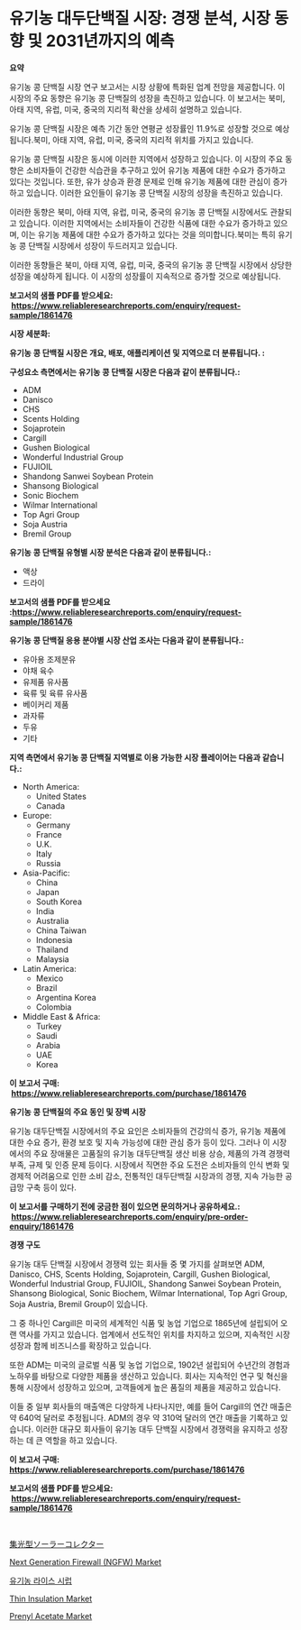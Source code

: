<p><h1>유기농 대두단백질 시장: 경쟁 분석, 시장 동향 및 2031년까지의 예측</h1></p><p><strong>요약</strong></p>
<p><p>유기농 콩 단백질 시장 연구 보고서는 시장 상황에 특화된 업계 전망을 제공합니다. 이 시장의 주요 동향은 유기농 콩 단백질의 성장을 촉진하고 있습니다. 이 보고서는 북미, 아태 지역, 유럽, 미국, 중국의 지리적 확산을 상세히 설명하고 있습니다. </p><p>유기농 콩 단백질 시장은 예측 기간 동안 연평균 성장률인 11.9%로 성장할 것으로 예상됩니다.북미, 아태 지역, 유럽, 미국, 중국의 지리적 위치를 가지고 있습니다.</p><p>유기농 콩 단백질 시장은 동시에 이러한 지역에서 성장하고 있습니다. 이 시장의 주요 동향은 소비자들이 건강한 식습관을 추구하고 있어 유기농 제품에 대한 수요가 증가하고 있다는 것입니다. 또한, 유가 상승과 환경 문제로 인해 유기농 제품에 대한 관심이 증가하고 있습니다. 이러한 요인들이 유기농 콩 단백질 시장의 성장을 촉진하고 있습니다.</p><p>이러한 동향은 북미, 아태 지역, 유럽, 미국, 중국의 유기농 콩 단백질 시장에서도 관찰되고 있습니다. 이러한 지역에서는 소비자들이 건강한 식품에 대한 수요가 증가하고 있으며, 이는 유기농 제품에 대한 수요가 증가하고 있다는 것을 의미합니다.북미는 특히 유기농 콩 단백질 시장에서 성장이 두드러지고 있습니다.</p><p>이러한 동향들은 북미, 아태 지역, 유럽, 미국, 중국의 유기농 콩 단백질 시장에서 상당한 성장을 예상하게 됩니다. 이 시장의 성장률이 지속적으로 증가할 것으로 예상됩니다.</p></p>
<p><strong>보고서의 샘플 PDF를 받으세요: &nbsp;<a href="https://www.reliableresearchreports.com/enquiry/request-sample/1861476">https://www.reliableresearchreports.com/enquiry/request-sample/1861476</a></strong></p>
<p><strong>시장 세분화:</strong></p>
<p><strong> 유기농 콩 단백질 시장은 개요, 배포, 애플리케이션 및 지역으로 더 분류됩니다. :</strong></p>
<p><strong>구성요소 측면에서는 유기농 콩 단백질 시장은 다음과 같이 분류됩니다.:</strong></p>
<p><ul><li>ADM</li><li>Danisco</li><li>CHS</li><li>Scents Holding</li><li>Sojaprotein</li><li>Cargill</li><li>Gushen Biological</li><li>Wonderful Industrial Group</li><li>FUJIOIL</li><li>Shandong Sanwei Soybean Protein</li><li>Shansong Biological</li><li>Sonic Biochem</li><li>Wilmar International</li><li>Top Agri Group</li><li>Soja Austria</li><li>Bremil Group</li></ul></p>
<p><strong> 유기농 콩 단백질 유형별 시장 분석은 다음과 같이 분류됩니다.:</strong></p>
<p><ul><li>액상</li><li>드라이</li></ul></p>
<p><strong>보고서의 샘플 PDF를 받으세요 :<a href="https://www.reliableresearchreports.com/enquiry/request-sample/1861476">https://www.reliableresearchreports.com/enquiry/request-sample/1861476</a></strong></p>
<p><strong> 유기농 콩 단백질 응용 분야별 시장 산업 조사는 다음과 같이 분류됩니다.:</strong></p>
<p><ul><li>유아용 조제분유</li><li>야채 육수</li><li>유제품 유사품</li><li>육류 및 육류 유사품</li><li>베이커리 제품</li><li>과자류</li><li>두유</li><li>기타</li></ul></p>
<p><strong>지역 측면에서 유기농 콩 단백질 지역별로 이용 가능한 시장 플레이어는 다음과 같습니다.:</strong></p>
<p><ul>
    <li>
        North America:
        <ul>
            <li>United States</li>
            <li>Canada</li>
        </ul>
    </li>
    <li>
        Europe:
        <ul>
            <li>Germany</li>
            <li>France</li>
            <li>U.K.</li>
            <li>Italy</li>
            <li>Russia</li>
        </ul>
    </li>
    <li>
        Asia-Pacific:
        <ul>
            <li>China</li>
            <li>Japan</li>
            <li>South Korea</li>
            <li>India</li>
            <li>Australia</li>
            <li>China Taiwan</li>
            <li>Indonesia</li>
            <li>Thailand</li>
            <li>Malaysia</li>
        </ul>
    </li>
    <li>
        Latin America:
        <ul>
            <li>Mexico</li>
            <li>Brazil</li>
            <li>Argentina Korea</li>
            <li>Colombia</li>
        </ul>
    </li>
    <li>
        Middle East & Africa:
        <ul>
            <li>Turkey</li>
            <li>Saudi</li>
            <li>Arabia</li>
            <li>UAE</li>
            <li>Korea</li>
        </ul>
    </li>
    </ul></p>
<p><strong>이 보고서 구매: &nbsp;<a href="https://www.reliableresearchreports.com/purchase/1861476">https://www.reliableresearchreports.com/purchase/1861476</a></strong></p>
<p><strong>유기농 콩 단백질의 주요 동인 및 장벽 시장</strong></p>
<p><p>유기농 대두단백질 시장에서의 주요 요인은 소비자들의 건강의식 증가, 유기농 제품에 대한 수요 증가, 환경 보호 및 지속 가능성에 대한 관심 증가 등이 있다. 그러나 이 시장에서의 주요 장애물은 고품질의 유기농 대두단백질 생산 비용 상승, 제품의 가격 경쟁력 부족, 규제 및 인증 문제 등이다. 시장에서 직면한 주요 도전은 소비자들의 인식 변화 및 경제적 어려움으로 인한 소비 감소, 전통적인 대두단백질 시장과의 경쟁, 지속 가능한 공급망 구축 등이 있다.</p></p>
<p><strong>이 보고서를 구매하기 전에 궁금한 점이 있으면 문의하거나 공유하세요.: &nbsp;<a href="https://www.reliableresearchreports.com/enquiry/pre-order-enquiry/1861476">https://www.reliableresearchreports.com/enquiry/pre-order-enquiry/1861476</a></strong></p>
<p><strong>경쟁 구도</strong></p>
<p><p>유기농 대두 단백질 시장에서 경쟁력 있는 회사들 중 몇 가지를 살펴보면 ADM, Danisco, CHS, Scents Holding, Sojaprotein, Cargill, Gushen Biological, Wonderful Industrial Group, FUJIOIL, Shandong Sanwei Soybean Protein, Shansong Biological, Sonic Biochem, Wilmar International, Top Agri Group, Soja Austria, Bremil Group이 있습니다. </p><p>그 중 하나인 Cargill은 미국의 세계적인 식품 및 농업 기업으로 1865년에 설립되어 오랜 역사를 가지고 있습니다. 업계에서 선도적인 위치를 차지하고 있으며, 지속적인 시장 성장과 함께 비즈니스를 확장하고 있습니다. </p><p>또한 ADM는 미국의 글로벌 식품 및 농업 기업으로, 1902년 설립되어 수년간의 경험과 노하우를 바탕으로 다양한 제품을 생산하고 있습니다. 회사는 지속적인 연구 및 혁신을 통해 시장에서 성장하고 있으며, 고객들에게 높은 품질의 제품을 제공하고 있습니다.</p><p>이들 중 일부 회사들의 매출액은 다양하게 나타나지만, 예를 들어 Cargill의 연간 매출은 약 640억 달러로 추정됩니다. ADM의 경우 약 310억 달러의 연간 매출을 기록하고 있습니다. 이러한 대규모 회사들이 유기농 대두 단백질 시장에서 경쟁력을 유지하고 성장하는 데 큰 역할을 하고 있습니다.</p></p>
<p><strong>이 보고서 구매: &nbsp; <a href="https://www.reliableresearchreports.com/purchase/1861476">https://www.reliableresearchreports.com/purchase/1861476</a></strong></p>
<p><strong>보고서의 샘플 PDF를 받으세요: &nbsp;<a href="https://www.reliableresearchreports.com/enquiry/request-sample/1861476">https://www.reliableresearchreports.com/enquiry/request-sample/1861476</a></strong><strong></strong></p>
<p>&nbsp;</p>
<p><p><a href="https://github.com/hwbcz413288296/Market-Research-Report-List-1/blob/main/5272076191444.md">集光型ソーラーコレクター</a></p><p><a href="https://view.publitas.com/reportprime-1/global-next-generation-firewall-ngfw-market-size-and-market-trends-insights-and-projections-from-2023-to-2030/">Next Generation Firewall (NGFW) Market</a></p><p><a href="https://github.com/bunxhcci35271755/Market-Research-Report-List-1/blob/main/1084634191288.md">유기농 라이스 시럽</a></p><p><a href="https://github.com/Chiragrp22/Market-Research-Report-List-3/blob/main/thin-insulation-market.md">Thin Insulation Market</a></p><p><a href="https://summer-dogwood-3e9.notion.site/Global-Prenyl-Acetate-Market-by-Types-Applications-and-Major-Players-with-Regional-Growth-Rate-An-5fdd8e5a9f41491bac60098992e2ea22">Prenyl Acetate Market</a></p></p>